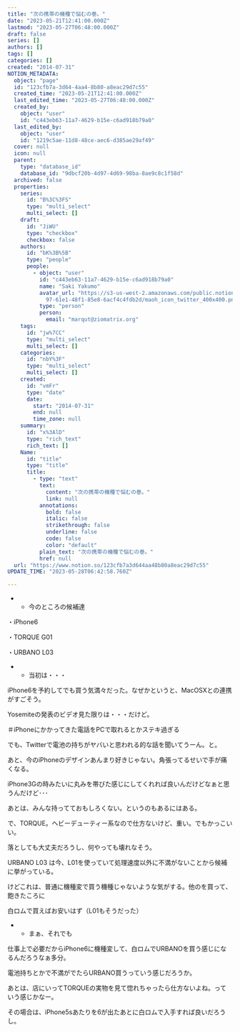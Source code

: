 ```yaml
---
title: "次の携帯の機種で悩むの巻。"
date: "2023-05-21T12:41:00.000Z"
lastmod: "2023-05-27T06:48:00.000Z"
draft: false
series: []
authors: []
tags: []
categories: []
created: "2014-07-31"
NOTION_METADATA:
  object: "page"
  id: "123cfb7a-3d64-4aa4-8b80-a8eac29d7c55"
  created_time: "2023-05-21T12:41:00.000Z"
  last_edited_time: "2023-05-27T06:48:00.000Z"
  created_by:
    object: "user"
    id: "c443eb63-11a7-4629-b15e-c6ad918b79a0"
  last_edited_by:
    object: "user"
    id: "1219c5ae-11d8-48ce-aec6-d385ae29af49"
  cover: null
  icon: null
  parent:
    type: "database_id"
    database_id: "9dbcf20b-4d97-4d69-98ba-8ae9c8c1f58d"
  archived: false
  properties:
    series:
      id: "B%3C%3FS"
      type: "multi_select"
      multi_select: []
    draft:
      id: "JiWU"
      type: "checkbox"
      checkbox: false
    authors:
      id: "bK%3B%5B"
      type: "people"
      people:
        - object: "user"
          id: "c443eb63-11a7-4629-b15e-c6ad918b79a0"
          name: "Saki Yakumo"
          avatar_url: "https://s3-us-west-2.amazonaws.com/public.notion-static.com/3ad1c4\
            97-61e1-48f1-85e8-6acf4c4fdb2d/maoh_icon_twitter_400x400.png"
          type: "person"
          person:
            email: "marqut@ziomatrix.org"
    tags:
      id: "jw%7CC"
      type: "multi_select"
      multi_select: []
    categories:
      id: "nbY%3F"
      type: "multi_select"
      multi_select: []
    created:
      id: "vmFr"
      type: "date"
      date:
        start: "2014-07-31"
        end: null
        time_zone: null
    summary:
      id: "x%3AlD"
      type: "rich_text"
      rich_text: []
    Name:
      id: "title"
      type: "title"
      title:
        - type: "text"
          text:
            content: "次の携帯の機種で悩むの巻。"
            link: null
          annotations:
            bold: false
            italic: false
            strikethrough: false
            underline: false
            code: false
            color: "default"
          plain_text: "次の携帯の機種で悩むの巻。"
          href: null
  url: "https://www.notion.so/123cfb7a3d644aa48b80a8eac29d7c55"
UPDATE_TIME: "2023-05-28T06:42:58.760Z"

---
```

<link rel="stylesheet" href="https://cdn.jsdelivr.net/npm/katex@0.16.2/dist/katex.min.css" integrity="sha384-bYdxxUwYipFNohQlHt0bjN/LCpueqWz13HufFEV1SUatKs1cm4L6fFgCi1jT643X" crossorigin="anonymous">

- * 今のところの候補達

・iPhone6


・TORQUE G01


・URBANO L03

- * 当初は・・・

iPhone6を予約してでも買う気満々だった。なぜかというと、MacOSXとの連携がすごそう。


Yosemiteの発表のビデオ見た限りは・・・だけど。


＃iPhoneにかかってきた電話をPCで取れるとかステキ過ぎる


でも、Twitterで電池の持ちがヤバいと思われる的な話を聞いてうーん。と。


あと、今のiPhoneのデザインあんまり好きじゃない。角張ってるせいで手が痛くなる。


iPhone3Gの時みたいに丸みを帯びた感じにしてくれれば良いんだけどなぁと思うんだけど･･･


あとは、みんな持ってておもしろくない。というのもあるにはある。


で、TORQUE。ヘビーデューティー系なので仕方ないけど、重い。でもかっこいい。


落としても大丈夫だろうし、何やっても壊れなそう。


URBANO L03 は今、L01を使っていて処理速度以外に不満がないことから候補に挙がっている。


けどこれは、普通に機種変で買う機種じゃないような気がする。他のを買って、飽きたころに


白ロムで買えばお安いはず（L01もそうだった）

- * まぁ、それでも

仕事上で必要だからiPhone6に機種変して、白ロムでURBANOを買う感じになるんだろうなぁ多分。


電池持ちとかで不満がでたらURBANO買うっていう感じだろうか。


あとは、店にいってTORQUEの実物を見て惚れちゃったら仕方ないよね。っていう感じかなー。


その場合は、iPhone5sあたりを6が出たあとに白ロムで入手すれば良いだろうし。

